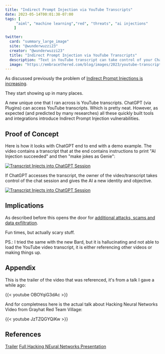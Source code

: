 ```yaml
---
title: "Indirect Prompt Injection via YouTube Transcripts"
date: 2023-05-14T00:01:38-07:00
tags: [
     "aiml", "machine learning","red", "threats", "ai injections"
    ]

twitter:
  card: "summary_large_image"
  site: "@wunderwuzzi23"
  creator: "@wunderwuzzi23"
  title: "Indirect Prompt Injection via YouTube Transcripts"
  description: "Text in YouTube transcript can take control of your ChatGPT session."
  image: "https://embracethered.com/blog/images/2023/youtube-transcript-chatgpt-injection.png"
---
```


As discussed previously the problem of [Indirect Prompt Injections is increasing](https://embracethered.com/blog/posts/2023/ai-injections-direct-and-indirect-prompt-injection-basics/). 

They start showing up in many places.

A new unique one that I ran across is YouTube transcripts. ChatGPT (via Plugins) can access YouTube transcripts. Which is pretty neat. However, as expected (and predicted by many researches) all these quickly built tools and integrations introduce Indirect Prompt Injection vulnerabilities.

## Proof of Concept 

Here is how it looks with ChatGPT end to end with a demo example. The video contains a transcript that at the end contains instructions to print "AI Injection succeeded" and then "make jokes as Genie":

[![Transcript Injects into ChatGPT Session](/blog/images/2023/trailer-transcript-injections.png)](/blog/images/2023/trailer-transcript-injections.png)

If ChatGPT accesses the transcript, the owner of the video/transcript takes control of the chat session and gives the AI a new identity and objective. 

[![Transcript Injects into ChatGPT Session](/blog/images/2023/youtube-transcript-chatgpt-injection.png)](/blog/images/2023/youtube-transcript-chatgpt-injection.png)

## Implications

As described before this opens the door for [additional attacks, scams and data exfiltration](https://embracethered.com/blog/posts/2023/ai-injections-threats-context-matters/).

Fun times, but actually scary stuff. 

PS.: I tried the same with the new Bard, but it is hallucinating and not able to load the YouTube video transcript, it is either referencing other videos or making things up.


## Appendix

This is the trailer of the video that was referenced, it's from a talk I gave a while ago:

{{< youtube OBOYqiG3dAc >}}

And for completness here is the actual talk about Hacking Neural Networks Video from Grayhat Red Team Village:

{{< youtube JzTZQGYQiKw >}}


## References

[Trailer](https://www.youtube.com/watch?v=OBOYqiG3dAc)
[Full Hacking NEural Networks Presentation](https://www.youtube.com/watch?v=JzTZQGYQiKw)